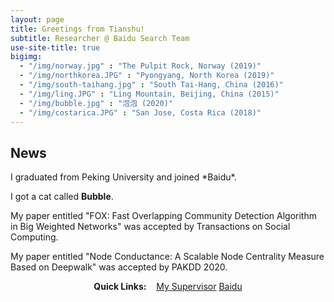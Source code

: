 ```yaml
---
layout: page
title: Greetings from Tianshu!
subtitle: Researcher @ Baidu Search Team
use-site-title: true
bigimg:
  - "/img/norway.jpg" : "The Pulpit Rock, Norway (2019)"
  - "/img/northkorea.JPG" : "Pyongyang, North Korea (2019)"
  - "/img/south-taihang.jpg" : "South Tai-Hang, China (2016)"
  - "/img/ling.JPG" : "Ling Mountain, Beijing, China (2015)"
  - "/img/bubble.jpg" : "泡泡 (2020)"
  - "/img/costarica.JPG" : "San Jose, Costa Rica (2018)"
---
```

## News
<i class="about-text">
<span class="fa fa-graduation-cap about-icon"></span>
</i>
I graduated from Peking University and joined *Baidu*.

<p class="about-text">
<span class="fa fa-paw about-icon"></span>
 I got a cat called <strong>Bubble</strong>.
</p>

<p class="about-text">
<span class="fa fa-paper-plane about-icon"></span>
 My paper entitled "FOX: Fast Overlapping Community Detection Algorithm in Big Weighted Networks" was accepted by Transactions on Social Computing.
</p>

<p class="about-text">
<span class="fa fa-paper-plane about-icon"></span>
 My paper entitled "Node Conductance: A Scalable Node Centrality Measure Based on Deepwalk" was accepted by PAKDD 2020.
</p>

<div style="text-align:center">
<strong>Quick Links:</strong> &nbsp;&nbsp; 
<a href="http://www.cis.pku.edu.cn/info/1084/1273.htm" role="button" class="btn btn-primary">My Supervisor</a> 
<a href="https://www.baidu.com/" role="button" class="btn btn-primary">Baidu</a> 
</div>